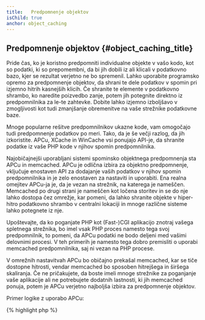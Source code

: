 ```yaml
---
title:   Predpomnenje objektov
isChild: true
anchor: object_caching
---
```


## Predpomnenje objektov {#object_caching_title}

Pride čas, ko je koristno predpomniti individualne objekte v vašo kodo, kot so podatki, ki so prepomembni,
da bi jih dobili iz ali klicali v podatkovno bazo, kjer se rezultat verjetno ne bo spremenil. Lahko uporabite programsko
opremo za predpomnenje objektov, da shrani te dele podatkov v spomin pri izjemno hitrih kasnejših klicih. Če shranite te
elemente v podatkovno shrambo, ko naredite poizvedbo zanje, potem jih potegnite direktno iz predpomnilnika za le-te zahtevke.
Dobite lahko izjemno izboljšavo v zmogljivosti kot tudi zmanjšanje obremenitve na vaše strežnike podatkovne baze.

Mnoge popularne rešitve predpomnilnikov ukazne kode, vam omogočajo tudi predpomnenje podatkov po meri. Tako, da je še večji razlog,
da jih izkoristite. APCu, XCache in WinCache vsi ponujajo API-je, da shranite podatke iz vaše PHP kode v njihov spomin predpomnilnika.

Najobičajnejši uporabljani sistemi spominsko objektnega predpomnenja sta APCu in memcached. APCu je odlična izbira za objektno
predpomnenje, vključuje enostaven API za dodajanje vaših podatkov v njihov spomin predpomnilnika in je zelo enostaven za
nastaviti in uporabiti. Ena realna omejitev APCu-ja je, da je vezan na strežnik, na katerega je nameščen. Memcached po drugi strani je
nameščen kot ločena storitev in se do nje lahko dostopa čez omrežje, kar pomeni, da lahko shranite objekte v hiper-hitro podatkovno
shrambo v centralni lokaciji in mnoge različne sisteme lahko potegnete iz nje.

Upoštevajte, da ko poganjate PHP kot (Fast-)CGI aplikacijo znotraj vašega spletnega strežnika, bo imel vsak PHP proces namesto tega svoj
predpomnilnik, to pomeni, da APCu podatki ne bodo deljeni med vašimi delovnimi procesi. V teh primerih je namesto tega dobro premisliti o uporabi
memcached predpomnilnika, saj ni vezan na PHP procese.

V omrežnih nastavitvah APCu bo običajno prekašal memcached, kar se tiče dostopne hitrosti, vendar memcached bo sposoben
hitrejšega in širšega skaliranja. Če ne pričakujete, da boste imeli mnoge strežnike za poganjanje vaše aplikacije ali ne potrebujete
dodatnih lastnosti, ki jih memcached ponuja, potem je APCu verjetno najboljša izbira za predpomnenje objektov.

Primer logike z uporabo APCu:

{% highlight php %}
<?php
// check if there is data saved as 'expensive_data' in cache
$data = apc_fetch('expensive_data');
if ($data === false) {
    // data is not in cache; save result of expensive call for later use
    apc_add('expensive_data', $data = get_expensive_data());
}

print_r($data);
{% endhighlight %}

Upoštevajte, da pred PHP 5.5, APC ponuja tako predpomnilnik objektov kot tudi predpomnilnik ukazne kode. APCu je projekt,
ki je prinesel APC-jev predpomnilnik objektov v PHP 5.5+, odkar ima PHP sedaj vgrajeni predpomnilnik ukazne kode (OPcache).

Naučite se več o popularnih sistemih predpomnilnikov objektov:

* [APCu](https://github.com/krakjoe/apcu)
* [APC Functions](http://php.net/ref.apc)
* [Memcached](http://memcached.org/)
* [Redis](http://redis.io/)
* [XCache APIs](http://xcache.lighttpd.net/wiki/XcacheApi)
* [WinCache Functions](http://php.net/ref.wincache)

